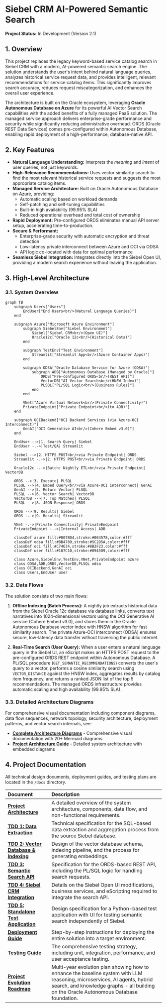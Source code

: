 # Siebel CRM AI-Powered Semantic Search

**Project Status:** In Development (Version 2.1)

## 1. Overview
This project replaces the legacy keyword-based service catalog search in Siebel CRM with a modern, AI-powered semantic search engine. The solution understands the user's intent behind natural language queries, analyzes historical service request data, and provides intelligent, relevant recommendations for service catalog items. This significantly improves search accuracy, reduces request miscategorization, and enhances the overall user experience.

The architecture is built on the Oracle ecosystem, leveraging **Oracle Autonomous Database on Azure** for its powerful AI Vector Search capabilities with the added benefits of a fully managed PaaS solution. The managed service approach delivers enterprise-grade performance and security while significantly reducing administrative overhead. ORDS (Oracle REST Data Services) comes pre-configured within Autonomous Database, enabling rapid deployment of a high-performance, database-native API.

## 2. Key Features
- **Natural Language Understanding:** Interprets the *meaning* and *intent* of user queries, not just keywords.
- **High-Relevance Recommendations:** Uses vector similarity search to find the most relevant historical service requests and suggests the most appropriate catalog items.
- **Managed Service Architecture:** Built on Oracle Autonomous Database on Azure, providing:
  - Automatic scaling based on workload demands
  - Self-patching and self-tuning capabilities
  - Built-in high availability (99.95% SLA)
  - Reduced operational overhead and total cost of ownership
- **Rapid Deployment:** Pre-configured ORDS eliminates manual API server setup, accelerating time-to-production.
- **Secure & Performant:** 
  - Enterprise-grade security with automatic encryption and threat detection
  - Low-latency private interconnect between Azure and OCI via ODSA
  - API logic co-located with data for optimal performance
- **Seamless Siebel Integration:** Integrates directly into the Siebel Open UI, providing a modern search experience without leaving the application.

## 3. High-Level Architecture

### 3.1. System Overview

```mermaid
graph TB
    subgraph Users["Users"]
        EndUser["End Users<br/>(Natural Language Queries)"]
    end
    
    subgraph Azure["Microsoft Azure Environment"]
        subgraph SiebelEnv["Siebel Environment"]
            Siebel["Siebel CRM<br/>(Open UI)"]
            Oracle12c["Oracle 12c<br/>(Historical Data)"]
        end
        
        subgraph TestEnv["Test Environment"]
            Streamlit["Streamlit App<br/>(Azure Container Apps)"]
        end
        
        subgraph ODSA["Oracle Database Service for Azure (ODSA)"]
            subgraph ADB["Autonomous Database (Managed by Oracle)"]
                ORDS["Pre-configured ORDS<br/>(REST API)"]
                VectorDB["AI Vector Search<br/>(HNSW Index)"]
                PLSQL["PL/SQL Logic<br/>(Business Rules)"]
            end
        end
        
        VNet["Azure Virtual Network<br/>(Private Connectivity)"]
        PrivateEndpoint["Private Endpoint<br/>(to ADB)"]
    end
    
    subgraph OCIBackend["OCI Backend Services (via Azure-OCI Interconnect)"]
        GenAI["OCI Generative AI<br/>(Cohere Embed v3.0)"]
    end
    
    EndUser -->|1. Search Query| Siebel
    EndUser -.->|Test/QA| Streamlit
    
    Siebel -->|2. HTTPS POST<br/>via Private Endpoint| ORDS
    Streamlit -.->|2. HTTPS POST<br/>via Private Endpoint| ORDS
    
    Oracle12c -.->|Batch: Nightly ETL<br/>via Private Endpoint| VectorDB
    
    ORDS -->|3. Execute| PLSQL
    PLSQL -->|4. Embed Query<br/>via Azure-OCI Interconnect| GenAI
    GenAI -->|5. Return Vector| PLSQL
    PLSQL -->|6. Vector Search| VectorDB
    VectorDB -->|7. Top Matches| PLSQL
    PLSQL -->|8. JSON Response| ORDS
    
    ORDS -->|9. Results| Siebel
    ORDS -.->|9. Results| Streamlit
    
    VNet -.->|Private Connectivity| PrivateEndpoint
    PrivateEndpoint -.->|Internal Access| ADB
    
    classDef azure fill:#0078D4,stroke:#004578,color:#fff
    classDef odsa fill:#8B4789,stroke:#5C2D5A,color:#fff
    classDef oci fill:#C74634,stroke:#8B2F23,color:#fff
    classDef user fill:#107C10,stroke:#094509,color:#fff
    
    class Azure,SiebelEnv,TestEnv,VNet,PrivateEndpoint azure
    class ODSA,ADB,ORDS,VectorDB,PLSQL odsa
    class OCIBackend,GenAI oci
    class Users,EndUser user
```

### 3.2. Data Flows

The solution consists of two main flows:

1.  **Offline Indexing (Batch Process):** A nightly job extracts historical data from the Siebel Oracle 12c database via database links, converts text narratives into 1024-dimensional vectors using the OCI Generative AI service (Cohere Embed v3.0), and stores them in the Oracle Autonomous Database vector index with HNSW algorithm for fast similarity search. The private Azure-OCI interconnect (ODSA) ensures secure, low-latency data transfer without traversing the public internet.

2.  **Real-Time Search (User Query):** When a user enters a natural language query in the Siebel UI, an eScript makes an HTTPS POST request to the pre-configured ORDS REST endpoint within Autonomous Database. A PL/SQL procedure (`GET_SEMANTIC_RECOMMENDATIONS`) converts the user's query to a vector, performs a cosine similarity search using `VECTOR_DISTANCE` against the HNSW index, aggregates results by catalog item frequency, and returns a ranked JSON list of the top 5 recommendations. The managed ORDS infrastructure provides automatic scaling and high availability (99.95% SLA).

### 3.3. Detailed Architecture Diagrams

For comprehensive visual documentation including component diagrams, data flow sequences, network topology, security architecture, deployment patterns, and vector search internals, see:

- **[Complete Architecture Diagrams](docs/ARCHITECTURE_DIAGRAMS.md)** - Comprehensive visual documentation with 20+ Mermaid diagrams
- **[Project Architecture Guide](docs/Project%20Architecture.md)** - Detailed system architecture with embedded diagrams

## 4. Project Documentation
All technical design documents, deployment guides, and testing plans are located in the `/docs` directory.

| Document | Description |
| :--- | :--- |
| [**Project Architecture**](docs/Project%20Architecture.md) | A detailed overview of the system architecture, components, data flow, and non-functional requirements. |
| [**TDD 1: Data Extraction**](docs/TDD%201%20-%20Data%20Extraction%20and%20Preparation.md) | Technical specification for the SQL-based data extraction and aggregation process from the source Siebel database. |
| [**TDD 2: Vector Database & Indexing**](docs/TDD%202%20-%20Vector%20Database%20and%20Indexing%20Pipeline.md) | Design of the vector database schema, indexing pipeline, and the process for generating embeddings. |
| [**TDD 3: Semantic Search API**](docs/TDD%203%20-%20Semantic%20Search%20API.md) | Specification for the ORDS-based REST API, including the PL/SQL logic for handling search requests. |
| [**TDD 4: Siebel CRM Integration**](docs/TDD%204%20-%20Siebel%20CRM%20Integration.md) | Details on the Siebel Open UI modifications, business services, and eScripting required to integrate the search API. |
| [**TDD 5: Standalone Test Application**](docs/TDD%205%20-%20Standalone%20Test%20Application.md) | Design specification for a Python-based test application with UI for testing semantic search independently of Siebel. |
| [**Deployment Guide**](docs/Deployment%20Guide.md) | Step-by-step instructions for deploying the entire solution into a target environment. |
| [**Testing Guide**](docs/Testing%20Guide.md) | The comprehensive testing strategy, including unit, integration, performance, and user acceptance testing. |
| [**Project Evolution Roadmap**](docs/PROJECT_EVOLUTION_ROADMAP.md) | Multi-year evolution plan showing how to enhance the baseline system with LLM reasoning, microservices, AI agents, hybrid search, and knowledge graphs - all building on the Oracle Autonomous Database foundation. |
